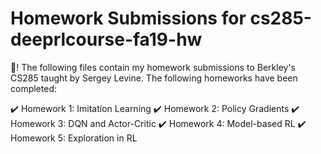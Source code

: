 # Homework Submissions for cs285-deeprlcourse-fa19-hw

👋! The following files contain my homework submissions to Berkley's CS285 taught by Sergey Levine. The following homeworks have been completed:

✔️ Homework 1: Imitation Learning
✔️ Homework 2: Policy Gradients
✔️ Homework 3: DQN and Actor-Critic
✔️ Homework 4: Model-based RL
✔️ Homework 5: Exploration in RL
